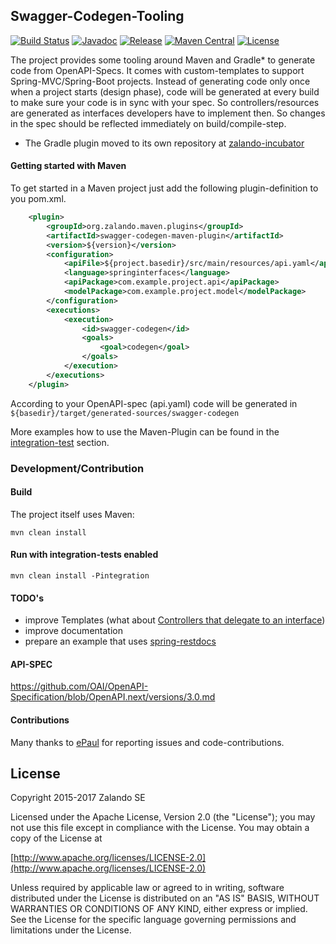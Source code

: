 ## Swagger-Codegen-Tooling

[![Build Status](https://travis-ci.org/zalando-stups/swagger-codegen-tooling.svg?branch=master)](https://travis-ci.org/zalando-stups/swagger-codegen-tooling)
[![Javadoc](https://javadoc-emblem.rhcloud.com/doc/org.zalando.stups/swagger-codegen-tooling/badge.svg)](http://www.javadoc.io/doc/org.zalando.stups/swagger-codegen-tooling)
[![Release](https://img.shields.io/github/release/zalando-stups/swagger-codegen-tooling.svg)](https://github.com/zalando-stups/swagger-codegen-tooling/releases)
[![Maven Central](https://img.shields.io/maven-central/v/org.zalando.stups/swagger-codegen-tooling.svg)](https://maven-badges.herokuapp.com/maven-central/org.zalando.stups/swagger-codegen-tooling)
[![License](https://img.shields.io/hexpm/l/plug.svg)](https://raw.githubusercontent.com/zalando-stups/swagger-codegen-tooling/master/LICENSE)


The project provides some tooling around Maven and Gradle* to generate code from OpenAPI-Specs. It comes with custom-templates to support Spring-MVC/Spring-Boot projects. Instead of generating code only once when a project starts (design phase), code will be generated at every build to make sure your code is in sync with
your spec. So controllers/resources are generated as interfaces developers have to implement then. So changes
in the spec should be reflected immediately on build/compile-step.

* The Gradle plugin moved to its own repository at [zalando-incubator](https://github.com/zalando-incubator/swagger-codegen-gradle-plugin/)

#### Getting started with Maven

To get started in a Maven project just add the following plugin-definition to you pom.xml.

```xml
    <plugin>
        <groupId>org.zalando.maven.plugins</groupId>
        <artifactId>swagger-codegen-maven-plugin</artifactId>
        <version>${version}</version>
        <configuration>
            <apiFile>${project.basedir}/src/main/resources/api.yaml</apiFile>
            <language>springinterfaces</language>
            <apiPackage>com.example.project.api</apiPackage>
            <modelPackage>com.example.project.model</modelPackage>
        </configuration>
        <executions>
            <execution>
                <id>swagger-codegen</id>
                <goals>
                    <goal>codegen</goal>
                </goals>
            </execution>
        </executions>
    </plugin>
```

According to your OpenAPI-spec (api.yaml) code will be generated in `${basedir}/target/generated-sources/swagger-codegen`

More examples how to use the Maven-Plugin can be found in the [integration-test](https://github.com/zalando-stups/swagger-codegen-tooling/tree/master/swagger-codegen-maven-plugin/src/it) section.

### Development/Contribution


#### Build

The project itself uses Maven:

    mvn clean install

#### Run with integration-tests enabled

    mvn clean install -Pintegration

#### TODO's

* improve Templates (what about [Controllers that delegate to an interface](https://github.com/zalando-stups/swagger-codegen-tooling/issues/32))
* improve documentation
* prepare an example that uses [spring-restdocs](https://projects.spring.io/spring-restdocs)

#### API-SPEC

https://github.com/OAI/OpenAPI-Specification/blob/OpenAPI.next/versions/3.0.md

#### Contributions

Many thanks to [ePaul](https://github.com/ePaul) for reporting issues and code-contributions.

## License

Copyright 2015-2017 Zalando SE

Licensed under the Apache License, Version 2.0 (the "License");
you may not use this file except in compliance with the License.
You may obtain a copy of the License at

   [http://www.apache.org/licenses/LICENSE-2.0](http://www.apache.org/licenses/LICENSE-2.0)

Unless required by applicable law or agreed to in writing, software
distributed under the License is distributed on an "AS IS" BASIS,
WITHOUT WARRANTIES OR CONDITIONS OF ANY KIND, either express or implied.
See the License for the specific language governing permissions and
limitations under the License.

